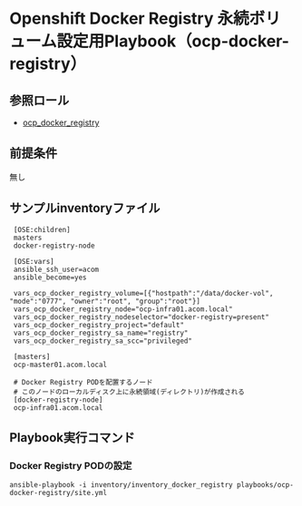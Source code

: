 # Openshift Docker Registry 永続ボリューム設定用Playbook（ocp-docker-registry）

## 参照ロール

- [ocp_docker_registry](../../roles/ocp_docker_registry/README.md)

## 前提条件

無し


## サンプルinventoryファイル

     [OSE:children]
     masters
     docker-registry-node

     [OSE:vars]
     ansible_ssh_user=acom
     ansible_become=yes
     
     vars_ocp_docker_registry_volume=[{"hostpath":"/data/docker-vol", "mode":"0777", "owner":"root", "group":"root"}]
     vars_ocp_docker_registry_node="ocp-infra01.acom.local"
     vars_ocp_docker_registry_nodeselector="docker-registry=present"
     vars_ocp_docker_registry_project="default"
     vars_ocp_docker_registry_sa_name="registry"
     vars_ocp_docker_registry_sa_scc="privileged"

     [masters]
     ocp-master01.acom.local

     # Docker Registry PODを配置するノード
     # このノードのローカルディスク上に永続領域(ディレクトリ)が作成される
     [docker-registry-node]
     ocp-infra01.acom.local


## Playbook実行コマンド

### Docker Registry PODの設定
    ansible-playbook -i inventory/inventory_docker_registry playbooks/ocp-docker-registry/site.yml
